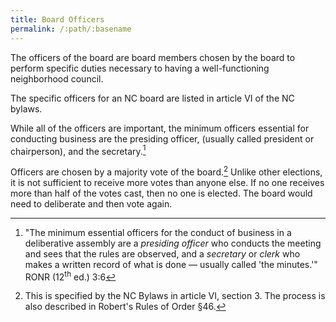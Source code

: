 ```yaml
---
title: Board Officers
permalink: /:path/:basename
---
```


The officers
of the board are board members
chosen by the board
to perform
specific duties
necessary to having
a well-functioning
neighborhood council.

The specific officers
for an NC board
are listed in article VI
of the NC bylaws.

While all
of the officers
are important,
the minimum officers essential
for conducting business are
the presiding officer,
(usually called president or chairperson),
and the secretary.[^ronressential]


Officers are chosen
by a majority vote
of the board.[^choosing]
Unlike other elections,
it is not sufficient
to receive more votes
than anyone else.
If no one receives
more than half
of the votes cast,
then no one is elected.
The board would need
to deliberate
and then vote again.

[^ronressential]:
    "The minimum essential officers
    for the conduct
    of business
    in a deliberative assembly
    are a *presiding officer*
    who conducts the meeting
    and sees that
    the rules are observed,
    and a *secretary* or *clerk*
    who makes a written record
    of what is done
    &mdash; usually called 'the minutes.'"
    RONR (12<sup>th</sup>&nbsp;ed.) 3:6

[^choosing]:
    This is specified
    by the NC Bylaws
    in article VI, section 3.
    The process is also described
    in Robert's Rules of Order §46.
